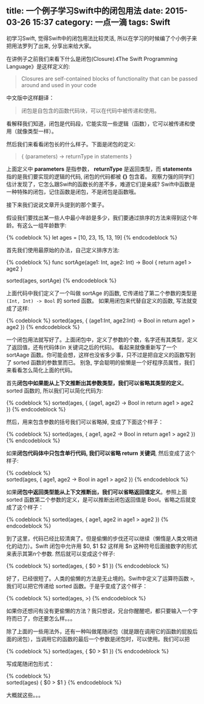 ﻿title: 一个例子学习Swift中的闭包用法
date: 2015-03-26 15:37
category: 一点一滴
tags: Swift
---

初学习Swift, 觉得Swift中的闭包用法比较灵活, 所以在学习的时候编了个小例子来把用法罗列了出来, 分享出来给大家。

在讲例子之前我们来看下什么是闭包(Closure).《The Swift Programming Language》是这样定义的:

> Closures are self-contained blocks of functionality that can be passed around and used in your code
 
中文版中这样翻译：
> 闭包是自包含的函数代码块，可以在代码中被传递和使用。

看解释我们知道，闭包是代码段，它能实现一些逻辑（函数），它可以被传递和使用（就像类型一样）。

然后我们来看看闭包长的什么样子。下面是闭包的定义:

> { (parameters) -> returnType in
>    statements
> }

上面定义中 **parameters** 是指参数， **returnType** 是返回类型，而 **statements** 指的是我们要实现的逻辑的代码, 闭包的代码都被 **{}** 包含着。
观察力强的同学们估计发现了，它怎么跟Swift的函数长的差不多，难道它们是亲戚? Swift中函数是一种特殊的闭包，记住函数是闭包，不是闭包是函数哦。

接下来我们说说文章开头提到的那个栗子。

假设我们要找出某一些人中最小年龄是多少，我们要通过排序的方法来得到这个年龄。有这么一组年龄数字:

{% codeblock %}
let ages = [10, 23, 15, 13, 19]
{% endcodeblock %}

首先我们使用最原始的办法，自己定义排序方法:

{% codeblock %}
func sortAge(age1: Int, age2: Int) -> Bool {
    return age1 > age2
}

sorted(ages, sortAge)
{% endcodeblock %}

上面代码中我们定义了一个叫做 sortAge 的函数, 它传递给了第二个参数的类型是 ``(Int, Int) -> Bool`` 的 sorted 函数。 如果用闭包来代替自定义的函数, 写法就变成了这样:

{% codeblock %}
sorted(ages, { (age1:Int, age2:Int) -> Bool in return age1 > age2 })
{% endcodeblock %}

一个闭包用法就写好了。上面闭包中，定义了参数的个数，名字还有其类型，定义了返回值，还有代码体(in 关键词之后的代码)。
看起来就像重新写了一个 sortAage 函数。你可能会想，这样也没省多少事，只不过是把自定义的函数写到了 sorted 函数的参数里而已。
别急, 学会聪明的偷懒是一个好程序员属性，我们来看看怎么简化上面的代码。

首先**闭包中如果能从上下文推断出其参数类型，我们可以省略其类型的定义**。sorted 函数的, 所以我们可以简化代码为:

{% codeblock %}
sorted(ages, { (age1, age2) -> Bool in return age1 > age2 })
{% endcodeblock %}

然后，用来包含参数的括号我们可以省略掉, 变成了下面这个样子：

{% codeblock %}
sorted(ages, { age1, age2 -> Bool in return age1 > age2 })
{% endcodeblock %}

如果**闭包代码体中只包含单行代码, 我们可以省略 return 关键词**, 然后变成了这个样子:

{% codeblock %}    
sorted(ages, { age1, age2 -> Bool in age1 > age2 })
{% endcodeblock %}

如果**闭包中返回类型能从上下文推断出，我们可以省略返回值定义**。参照上面 sorted 函数第二个参数的定义，是可以推断出闭包返回值是 Bool。省略之后就变成了这个样子：

{% codeblock %}
sorted(ages, { age1, age2 in age1 > age2 })
{% endcodeblock %}

到了这里，代码已经比较清爽了。但是偷懒的步伐还可以继续（懒惰是人类文明进化的动力）。Swift 闭包中允许用 $0, $1 $2 这样用 $n 这种符号后面接数字的形式来表示其第n个参数. 然后就可以变成这个样子:

{% codeblock %}
sorted(ages, { $0 > $1 })
{% endcodeblock %}

好了，已经很短了。人类的偷懒的方法是无止境的。Swift中定义了运算符函数 ``>``, 我们可以把它传递给 sorted 函数。于是乎变成了这个样子：

{% codeblock %}
sorted(ages, >)
{% endcodeblock %}

如果你还想问有没有更偷懒的方法？我只想说，兄台你醒醒吧，都只要输入一个字符而已了，你还要怎么样。。。

除了上面的一些用法外，还有一种叫做尾随闭包（就是跟在调用它的函数的屁股后面的闭包），当调用它的函数的最后一个参数是闭包时，可以使用。我们可以把

{% codeblock %}
sorted(ages, { $0 > $1 })
{% endcodeblock %}

写成尾随闭包形式：

{% codeblock %}     
sorted(ages) { $0 > $1 }
{% endcodeblock %}

大概就这些。。。

 
